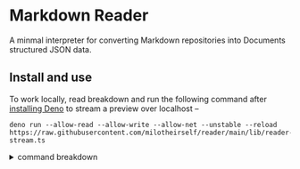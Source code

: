 # Markdown Reader

A minmal interpreter for converting Markdown repositories into Documents structured JSON data.

<!--
## Disclaimer

[...]
-->

## Install and use

To work locally, read breakdown and run the following command after [installing Deno][deon:install] to stream a preview over localhost –

```console
deno run --allow-read --allow-write --allow-net --unstable --reload https://raw.githubusercontent.com/milotheirself/reader/main/lib/reader-stream.ts
```

<details>
  <summary>command breakdown</summary>
  <dl>
    <dt><code>deno run</code></dt>
    <dd>runs a TypeScript module with Deno</dd>
    <dt><code>--allow-read --allow-write</code></dt>
    <dd>allows the module to read and write files</dd>
    <dt><code>--allow-net</code></dt>
    <dd>allows the module to start a web server and load external files</dd>
    <dt><code>--unstable</code></dt>
    <dd>specifies that the module is using some not production-ready features of Deno</dd>
    <dt><code>--reload</code></dt>
    <dd>specifies to not use a cached version of the the module</dd>
    <dt><code>https://.../lib/reader-stream.ts</code></dt>
    <dd>location of the module</dd>
  </dl>
</details>

[deon:install]: https://deno.land/manual/getting_started/installation
